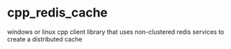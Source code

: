 # cpp_redis_cache
windows or linux cpp client library that uses non-clustered redis services to create a distributed cache
